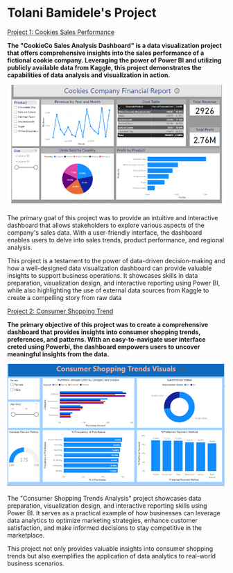 # Tolani Bamidele's Project
[Project 1: Cookies Sales Performance](https://github.com/thurllanie/Thurllanie.Github.io/tree/main)

**The "CookieCo Sales Analysis Dashboard" is a data visualization project that offers comprehensive insights into the sales performance of a fictional cookie company. Leveraging the power of Power BI and utilizing publicly available data from Kaggle, this project demonstrates the capabilities of data analysis and visualization in action.**

![Cookies](Cookies.PNG)

The primary goal of this project was to provide an intuitive and interactive dashboard that allows stakeholders to explore various aspects of the company's sales data. With a user-friendly interface, the dashboard enables users to delve into sales trends, product performance, and regional analysis.

This project is a testament to the power of data-driven decision-making and how a well-designed data visualization dashboard can provide valuable insights to support business operations. It showcases skills in data preparation, visualization design, and interactive reporting using Power BI, while also highlighting the use of external data sources from Kaggle to create a compelling story from raw data


[Project 2: Consumer Shopping Trend](https://github.com/thurllanie/Thurllanie.Github.io/tree/main)

**The primary objective of this project was to create a comprehensive dashboard that provides insights into consumer shopping trends, preferences, and patterns. With an easy-to-navigate user interface creted using Powerbi, the dashboard empowers users to uncover meaningful insights from the data.**

![ConsumerShoppingTrend](ConsumerShoppingTrend.PNG)

The "Consumer Shopping Trends Analysis" project showcases data preparation, visualization design, and interactive reporting skills using Power BI. It serves as a practical example of how businesses can leverage data analytics to optimize marketing strategies, enhance customer satisfaction, and make informed decisions to stay competitive in the marketplace.

This project not only provides valuable insights into consumer shopping trends but also exemplifies the application of data analytics to real-world business scenarios.

